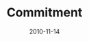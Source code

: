 ---
layout: message
category: message
series: "Game Change"
title: "Commitment"
date: 2010-11-14
message_id: 646
---